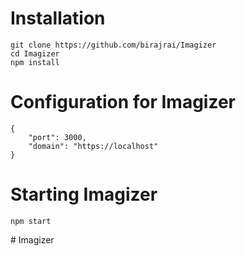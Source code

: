 




# Installation

```
git clone https://github.com/birajrai/Imagizer
cd Imagizer
npm install
```

# Configuration for Imagizer
```
{
	"port": 3000,
	"domain": "https://localhost"
}
```


# Starting Imagizer
```
npm start
```

#   I m a g i z e r  
 